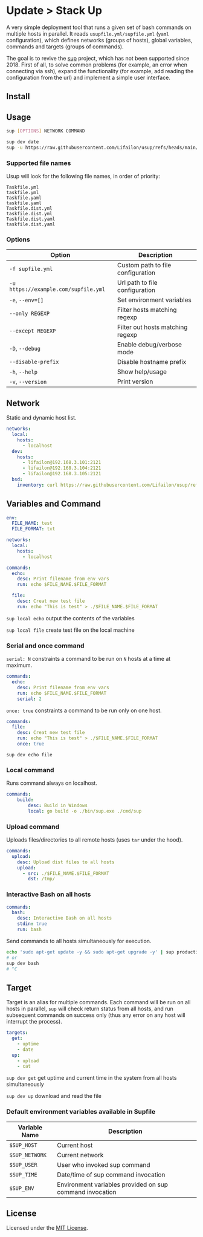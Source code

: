 # Update > Stack Up

A very simple deployment tool that runs a given set of bash commands on multiple hosts in parallel. It reads `usupfile.yml/supfile.yml` (`yaml` configuration), which defines networks (groups of hosts), global variables, commands and targets (groups of commands).

The goal is to revive the [sup](https://github.com/pressly/sup) project, which has not been supported since 2018. First of all, to solve common problems (for example, an error when connecting via ssh), expand the functionality (for example, add reading the configuration from the url) and implement a simple user interface.

## Install

## Usage

```bash
sup [OPTIONS] NETWORK COMMAND

sup dev date
sup -u https://raw.githubusercontent.com/Lifailon/usup/refs/heads/main/usupfile.yml dev date
```

### Supported file names

Usup will look for the following file names, in order of priority:

```
Taskfile.yml
taskfile.yml
Taskfile.yaml
taskfile.yaml
Taskfile.dist.yml
taskfile.dist.yml
Taskfile.dist.yaml
taskfile.dist.yaml
```

### Options

| Option                                  | Description                         |
| -                                       | -                                   |
| `-f supfile.yml`                        | Custom path to file configuration   |
| `-u https://example.com/supfile.yml`    | Url path to file configuration      |
| `-e`, `--env=[]`                        | Set environment variables           |
| `--only REGEXP`                         | Filter hosts matching regexp        |
| `--except REGEXP`                       | Filter out hosts matching regexp    |
| `-D`, `--debug`                         | Enable debug/verbose mode           |
| `--disable-prefix`                      | Disable hostname prefix             |
| `-h`, `--help`                          | Show help/usage                     |
| `-v`, `--version`                       | Print version                       |

## Network

Static and dynamic host list.

```yaml
networks:
  local:
    hosts:
      - localhost
  dev:
    hosts:
      - lifailon@192.168.3.101:2121
      - lifailon@192.168.3.104:2121
      - lifailon@192.168.3.105:2121
  bsd:
    inventory: curl https://raw.githubusercontent.com/Lifailon/usup/refs/heads/main/hostlist
```

## Variables and Command

```yaml
env:
  FILE_NAME: test
  FILE_FORMAT: txt

networks:
  local:
    hosts:
      - localhost

commands:
  echo:
    desc: Print filename from env vars
    run: echo $FILE_NAME.$FILE_FORMAT

  file:
    desc: Creat new test file
    run: echo "This is test" > ./$FILE_NAME.$FILE_FORMAT
```

`sup local echo` output the contents of the variables

`sup local file` create test file on the local machine

### Serial and once command

`serial: N` constraints a command to be run on `N` hosts at a time at maximum.

```yaml
commands:
  echo:
    desc: Print filename from env vars
    run: echo $FILE_NAME.$FILE_FORMAT
    serial: 2
```

`once: true` constraints a command to be run only on one host.

```yaml
commands:
  file:
    desc: Creat new test file
    run: echo "This is test" > ./$FILE_NAME.$FILE_FORMAT
    once: true
```

`sup dev echo file`

### Local command

Runs command always on localhost.

```yaml
commands:
    build:
        desc: Build in Windows
        local: go build -o ./bin/sup.exe ./cmd/sup
```

### Upload command

Uploads files/directories to all remote hosts (uses `tar` under the hood).

```yaml
commands:
  upload:
    desc: Upload dist files to all hosts
    upload:
      - src: ./$FILE_NAME.$FILE_FORMAT
        dst: /tmp/
```

### Interactive Bash on all hosts

```yaml
commands:
  bash:
    desc: Interactive Bash on all hosts
    stdin: true
    run: bash
```

Send commands to all hosts simultaneously for execution.

```bash
echo 'sudo apt-get update -y && sudo apt-get upgrade -y' | sup production bash
# or
sup dev bash
# ^C
```

## Target

Target is an alias for multiple commands. Each command will be run on all hosts in parallel,
`sup` will check return status from all hosts, and run subsequent commands on success only
(thus any error on any host will interrupt the process).

```yaml
targets:
  get:
    - uptime
    - date
  up:
    - upload
    - cat
```

`sup dev get` get uptime and current time in the system from all hosts simultaneously

`sup dev up` download and read the file

### Default environment variables available in Supfile

| Variable Name     | Description                                               |
| -                 | -                                                         |
| `$SUP_HOST`       | Current host                                              |
| `$SUP_NETWORK`    | Current network                                           |
| `$SUP_USER`       | User who invoked sup command                              |
| `$SUP_TIME`       | Date/time of sup command invocation                       |
| `$SUP_ENV`        | Environment variables provided on sup command invocation  |

## License

Licensed under the [MIT License](./LICENSE).
